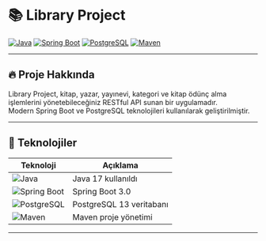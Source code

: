 # 📚 Library Project

[![Java](https://img.shields.io/badge/Java-17-blue?logo=java&logoColor=white)](https://www.java.com/) 
[![Spring Boot](https://img.shields.io/badge/Spring_Boot-3.0-green?logo=springboot&logoColor=white)](https://spring.io/projects/spring-boot) 
[![PostgreSQL](https://img.shields.io/badge/PostgreSQL-13-blue?logo=postgresql&logoColor=white)](https://www.postgresql.org/) 
[![Maven](https://img.shields.io/badge/Maven-3.8.7-red?logo=apachemaven&logoColor=white)](https://maven.apache.org/)

---

## 🔥 Proje Hakkında

Library Project, kitap, yazar, yayınevi, kategori ve kitap ödünç alma işlemlerini yönetebileceğiniz RESTful API sunan bir uygulamadır.  
Modern Spring Boot ve PostgreSQL teknolojileri kullanılarak geliştirilmiştir.

---

## 🚀 Teknolojiler

| Teknoloji       | Açıklama                           |
|-----------------|----------------------------------|
| ![Java](https://img.shields.io/badge/Java-17-blue?logo=java&logoColor=white) | Java 17 kullanıldı               |
| ![Spring Boot](https://img.shields.io/badge/Spring_Boot-3.0-green?logo=springboot&logoColor=white) | Spring Boot 3.0                  |
| ![PostgreSQL](https://img.shields.io/badge/PostgreSQL-13-blue?logo=postgresql&logoColor=white) | PostgreSQL 13 veritabanı         |
| ![Maven](https://img.shields.io/badge/Maven-3.8.7-red?logo=apachemaven&logoColor=white) | Maven proje yönetimi              |

---
